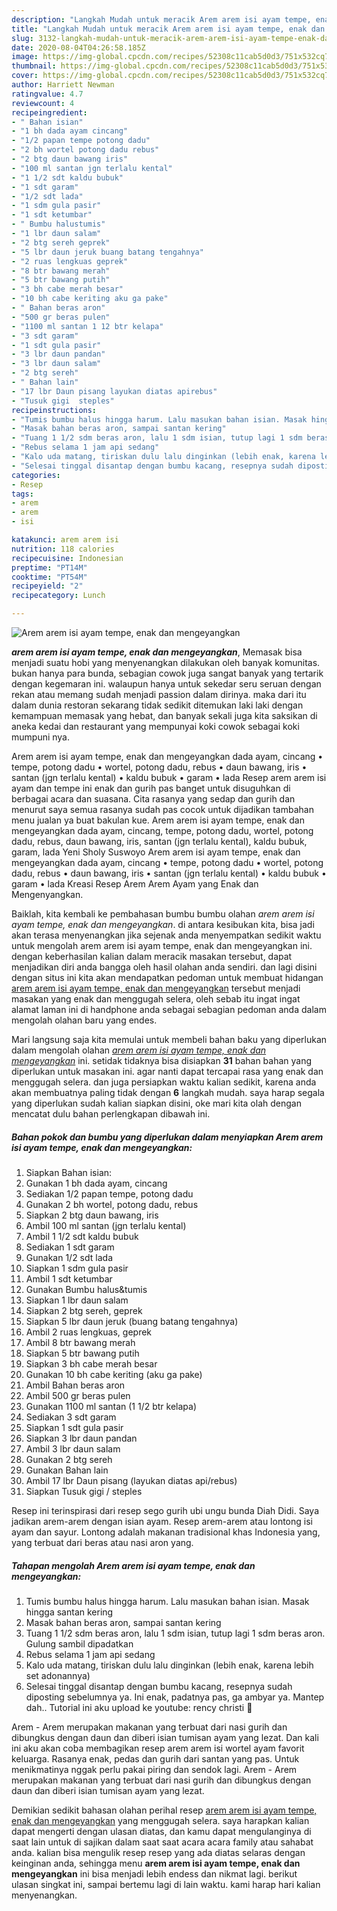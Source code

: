 ```yaml
---
description: "Langkah Mudah untuk meracik Arem arem isi ayam tempe, enak dan mengeyangkan yang sempurna"
title: "Langkah Mudah untuk meracik Arem arem isi ayam tempe, enak dan mengeyangkan yang sempurna"
slug: 3132-langkah-mudah-untuk-meracik-arem-arem-isi-ayam-tempe-enak-dan-mengeyangkan-yang-sempurna
date: 2020-08-04T04:26:58.185Z
image: https://img-global.cpcdn.com/recipes/52308c11cab5d0d3/751x532cq70/arem-arem-isi-ayam-tempe-enak-dan-mengeyangkan-foto-resep-utama.jpg
thumbnail: https://img-global.cpcdn.com/recipes/52308c11cab5d0d3/751x532cq70/arem-arem-isi-ayam-tempe-enak-dan-mengeyangkan-foto-resep-utama.jpg
cover: https://img-global.cpcdn.com/recipes/52308c11cab5d0d3/751x532cq70/arem-arem-isi-ayam-tempe-enak-dan-mengeyangkan-foto-resep-utama.jpg
author: Harriett Newman
ratingvalue: 4.7
reviewcount: 4
recipeingredient:
- " Bahan isian"
- "1 bh dada ayam cincang"
- "1/2 papan tempe potong dadu"
- "2 bh wortel potong dadu rebus"
- "2 btg daun bawang iris"
- "100 ml santan jgn terlalu kental"
- "1 1/2 sdt kaldu bubuk"
- "1 sdt garam"
- "1/2 sdt lada"
- "1 sdm gula pasir"
- "1 sdt ketumbar"
- " Bumbu halustumis"
- "1 lbr daun salam"
- "2 btg sereh geprek"
- "5 lbr daun jeruk buang batang tengahnya"
- "2 ruas lengkuas geprek"
- "8 btr bawang merah"
- "5 btr bawang putih"
- "3 bh cabe merah besar"
- "10 bh cabe keriting aku ga pake"
- " Bahan beras aron"
- "500 gr beras pulen"
- "1100 ml santan 1 12 btr kelapa"
- "3 sdt garam"
- "1 sdt gula pasir"
- "3 lbr daun pandan"
- "3 lbr daun salam"
- "2 btg sereh"
- " Bahan lain"
- "17 lbr Daun pisang layukan diatas apirebus"
- "Tusuk gigi  steples"
recipeinstructions:
- "Tumis bumbu halus hingga harum. Lalu masukan bahan isian. Masak hingga santan kering"
- "Masak bahan beras aron, sampai santan kering"
- "Tuang 1 1/2 sdm beras aron, lalu 1 sdm isian, tutup lagi 1 sdm beras aron. Gulung sambil dipadatkan"
- "Rebus selama 1 jam api sedang"
- "Kalo uda matang, tiriskan dulu lalu dinginkan (lebih enak, karena lebih set adonannya)"
- "Selesai tinggal disantap dengan bumbu kacang, resepnya sudah diposting sebelumnya ya. Ini enak, padatnya pas, ga ambyar ya. Mantep dah.. Tutorial ini aku upload ke youtube: rency christi 🙏"
categories:
- Resep
tags:
- arem
- arem
- isi

katakunci: arem arem isi 
nutrition: 118 calories
recipecuisine: Indonesian
preptime: "PT14M"
cooktime: "PT54M"
recipeyield: "2"
recipecategory: Lunch

---
```



![Arem arem isi ayam tempe, enak dan mengeyangkan](https://img-global.cpcdn.com/recipes/52308c11cab5d0d3/751x532cq70/arem-arem-isi-ayam-tempe-enak-dan-mengeyangkan-foto-resep-utama.jpg)

<b><i>arem arem isi ayam tempe, enak dan mengeyangkan</i></b>, Memasak bisa menjadi suatu hobi yang menyenangkan dilakukan oleh banyak komunitas. bukan hanya para bunda, sebagian cowok juga sangat banyak yang tertarik dengan kegemaran ini. walaupun hanya untuk sekedar seru seruan dengan rekan atau memang sudah menjadi passion dalam dirinya. maka dari itu dalam dunia restoran sekarang tidak sedikit ditemukan laki laki dengan kemampuan memasak yang hebat, dan banyak sekali juga kita saksikan di aneka kedai dan restaurant yang mempunyai koki cowok sebagai koki mumpuni nya.

Arem arem isi ayam tempe, enak dan mengeyangkan dada ayam, cincang • tempe, potong dadu • wortel, potong dadu, rebus • daun bawang, iris • santan (jgn terlalu kental) • kaldu bubuk • garam • lada Resep arem arem isi ayam dan tempe ini enak dan gurih pas banget untuk disuguhkan di berbagai acara dan suasana. Cita rasanya yang sedap dan gurih dan menurut saya semua rasanya sudah pas cocok untuk dijadikan tambahan menu jualan ya buat bakulan kue. Arem arem isi ayam tempe, enak dan mengeyangkan dada ayam, cincang, tempe, potong dadu, wortel, potong dadu, rebus, daun bawang, iris, santan (jgn terlalu kental), kaldu bubuk, garam, lada Yeni Sholy Suswoyo Arem arem isi ayam tempe, enak dan mengeyangkan dada ayam, cincang • tempe, potong dadu • wortel, potong dadu, rebus • daun bawang, iris • santan (jgn terlalu kental) • kaldu bubuk • garam • lada Kreasi Resep Arem Arem Ayam yang Enak dan Mengenyangkan.

Baiklah, kita kembali ke pembahasan bumbu bumbu olahan <i>arem arem isi ayam tempe, enak dan mengeyangkan</i>. di antara kesibukan kita, bisa jadi akan terasa menyenangkan jika sejenak anda menyempatkan sedikit waktu untuk mengolah arem arem isi ayam tempe, enak dan mengeyangkan ini. dengan keberhasilan kalian dalam meracik masakan tersebut, dapat menjadikan diri anda bangga oleh hasil olahan anda sendiri. dan lagi disini dengan situs ini kita akan mendapatkan pedoman untuk membuat hidangan <u>arem arem isi ayam tempe, enak dan mengeyangkan</u> tersebut menjadi masakan yang enak dan menggugah selera, oleh sebab itu ingat ingat alamat laman ini di handphone anda sebagai sebagian pedoman anda dalam mengolah olahan baru yang endes.


Mari langsung saja kita memulai untuk membeli bahan baku yang diperlukan dalam mengolah olahan <u><i>arem arem isi ayam tempe, enak dan mengeyangkan</i></u> ini. setidak tidaknya bisa disiapkan <b>31</b> bahan bahan yang diperlukan untuk masakan ini. agar nanti dapat tercapai rasa yang enak dan menggugah selera. dan juga persiapkan waktu kalian sedikit, karena anda akan membuatnya paling tidak dengan <b>6</b> langkah mudah. saya harap segala yang diperlukan sudah kalian siapkan disini, oke mari kita olah dengan mencatat dulu bahan perlengkapan dibawah ini.

<!--inarticleads1-->

##### Bahan pokok dan bumbu yang diperlukan dalam menyiapkan Arem arem isi ayam tempe, enak dan mengeyangkan:

1. Siapkan  Bahan isian:
1. Gunakan 1 bh dada ayam, cincang
1. Sediakan 1/2 papan tempe, potong dadu
1. Gunakan 2 bh wortel, potong dadu, rebus
1. Siapkan 2 btg daun bawang, iris
1. Ambil 100 ml santan (jgn terlalu kental)
1. Ambil 1 1/2 sdt kaldu bubuk
1. Sediakan 1 sdt garam
1. Gunakan 1/2 sdt lada
1. Siapkan 1 sdm gula pasir
1. Ambil 1 sdt ketumbar
1. Gunakan  Bumbu halus&amp;tumis
1. Siapkan 1 lbr daun salam
1. Siapkan 2 btg sereh, geprek
1. Siapkan 5 lbr daun jeruk (buang batang tengahnya)
1. Ambil 2 ruas lengkuas, geprek
1. Ambil 8 btr bawang merah
1. Siapkan 5 btr bawang putih
1. Siapkan 3 bh cabe merah besar
1. Gunakan 10 bh cabe keriting (aku ga pake)
1. Ambil  Bahan beras aron
1. Ambil 500 gr beras pulen
1. Gunakan 1100 ml santan (1 1/2 btr kelapa)
1. Sediakan 3 sdt garam
1. Siapkan 1 sdt gula pasir
1. Siapkan 3 lbr daun pandan
1. Ambil 3 lbr daun salam
1. Gunakan 2 btg sereh
1. Gunakan  Bahan lain
1. Ambil 17 lbr Daun pisang (layukan diatas api/rebus)
1. Siapkan Tusuk gigi / steples


Resep ini terinspirasi dari resep sego gurih ubi ungu bunda Diah Didi. Saya jadikan arem-arem dengan isian ayam. Resep arem-arem atau lontong isi ayam dan sayur. Lontong adalah makanan tradisional khas Indonesia yang, yang terbuat dari beras atau nasi aron yang. 

<!--inarticleads2-->

##### Tahapan mengolah Arem arem isi ayam tempe, enak dan mengeyangkan:

1. Tumis bumbu halus hingga harum. Lalu masukan bahan isian. Masak hingga santan kering
1. Masak bahan beras aron, sampai santan kering
1. Tuang 1 1/2 sdm beras aron, lalu 1 sdm isian, tutup lagi 1 sdm beras aron. Gulung sambil dipadatkan
1. Rebus selama 1 jam api sedang
1. Kalo uda matang, tiriskan dulu lalu dinginkan (lebih enak, karena lebih set adonannya)
1. Selesai tinggal disantap dengan bumbu kacang, resepnya sudah diposting sebelumnya ya. Ini enak, padatnya pas, ga ambyar ya. Mantep dah.. Tutorial ini aku upload ke youtube: rency christi 🙏


Arem - Arem merupakan makanan yang terbuat dari nasi gurih dan dibungkus dengan daun dan diberi isian tumisan ayam yang lezat. Dan kali ini aku akan coba membagikan resep arem arem isi wortel ayam favorit keluarga. Rasanya enak, pedas dan gurih dari santan yang pas. Untuk menikmatinya nggak perlu pakai piring dan sendok lagi. Arem - Arem merupakan makanan yang terbuat dari nasi gurih dan dibungkus dengan daun dan diberi isian tumisan ayam yang lezat. 

Demikian sedikit bahasan olahan perihal resep <u>arem arem isi ayam tempe, enak dan mengeyangkan</u> yang menggugah selera. saya harapkan kalian dapat mengerti dengan ulasan diatas, dan kamu dapat mengulanginya di saat lain untuk di sajikan dalam saat saat acara acara family atau sahabat anda. kalian bisa mengulik resep resep yang ada diatas selaras dengan keinginan anda, sehingga menu <b>arem arem isi ayam tempe, enak dan mengeyangkan</b> ini bisa menjadi lebih endess dan nikmat lagi. berikut ulasan singkat ini, sampai bertemu lagi di lain waktu. kami harap hari kalian menyenangkan.
